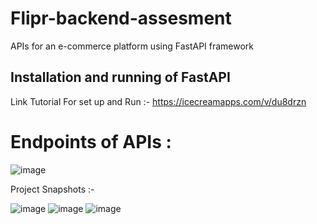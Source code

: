 # Flipr-backend-assesment
APIs for an e-commerce platform using FastAPI framework

## Installation and running of FastAPI
Link Tutorial For set up and Run :- https://icecreamapps.com/v/du8drzn


# Endpoints of APIs :
![image](https://github.com/Jatinjain07Dazai/Flipr-backend-assesment/assets/72065165/0d845b8d-fd18-4bff-94cc-49d96a236514)



Project Snapshots :-

![image](https://github.com/Jatinjain07Dazai/Flipr-backend-assesment/assets/72065165/3b858f1e-2179-4bfb-a5de-d40c9e397c07)
![image](https://github.com/Jatinjain07Dazai/Flipr-backend-assesment/assets/72065165/84c68eba-4761-496b-9c20-7cb3fa391ba7)
![image](https://github.com/Jatinjain07Dazai/Flipr-backend-assesment/assets/72065165/d2f9d08f-af33-4f81-83e9-090d265dea2e)


